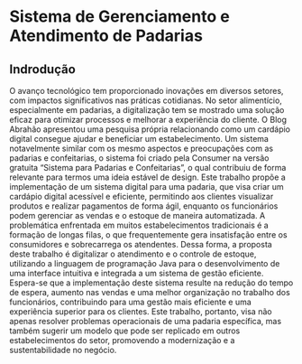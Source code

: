 # Sistema de Gerenciamento e Atendimento de Padarias

## Indrodução

O avanço tecnológico tem proporcionado inovações em diversos setores, com impactos significativos nas práticas cotidianas. No setor alimentício, especialmente em padarias, a digitalização tem se mostrado uma solução eficaz para otimizar processos e melhorar a experiência do cliente. O Blog Abrahão apresentou uma pesquisa própria relacionando como um cardápio digital consegue ajudar e beneficiar um estabelecimento. Um sistema notavelmente similar com os mesmo aspectos e preocupações com as padarias e confeitarias, o sistema foi criado pela Consumer na versão gratuita “Sistema para Padarias e Confeitarias”, o qual contribuiu de forma relevante para termos uma ideia estável de design. 
Este trabalho propõe a implementação de um sistema digital para uma padaria, que visa criar um cardápio digital acessível e eficiente, permitindo aos clientes visualizar produtos e realizar pagamentos de forma ágil, enquanto os funcionários podem gerenciar as vendas e o estoque de maneira automatizada. 
A problemática enfrentada em muitos estabelecimentos tradicionais é a formação de longas filas, o que frequentemente gera insatisfação entre os consumidores e sobrecarrega os atendentes. Dessa forma, a proposta deste trabalho é digitalizar o atendimento e o controle de estoque, utilizando a linguagem de programação Java para o desenvolvimento de uma interface intuitiva e integrada a um sistema de gestão eficiente. Espera-se que a implementação deste sistema resulte na redução do tempo de espera, aumento nas vendas e uma melhor organização no trabalho dos funcionários, contribuindo para uma gestão mais eficiente e uma experiência superior para os clientes. Este trabalho, portanto, visa não apenas resolver problemas operacionais de uma padaria específica, mas também sugerir um modelo que pode ser replicado em outros estabelecimentos do setor, promovendo a modernização e a sustentabilidade no negócio.
